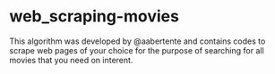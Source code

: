 # web_scraping-movies
This algorithm was developed by @aabertente and contains codes to scrape web pages of your choice for the purpose of searching for all movies that you need on interent.
